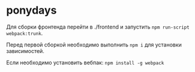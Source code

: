 # ponydays
Для сборки фронтенда перейти в ./frontend и запустить `npm run-script webpack:trunk`. 

Перед первой сборкой необходимо выполнить `npm i` для установки зависимостей.

Если необходимо установить вебпак: `npm install -g webpack`
